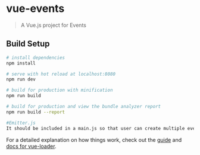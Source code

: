 # vue-events

> A Vue.js project for Events

## Build Setup

``` bash
# install dependencies
npm install

# serve with hot reload at localhost:8080
npm run dev

# build for production with minification
npm run build

# build for production and view the bundle analyzer report
npm run build --report

#Emitter.js
It should be included in a main.js so that user can create multiple event emitter from child to any parent in the DOM. It can be included in any frameworks like angular,react,vue js..
```

For a detailed explanation on how things work, check out the [guide](http://vuejs-templates.github.io/webpack/) and [docs for vue-loader](http://vuejs.github.io/vue-loader).


